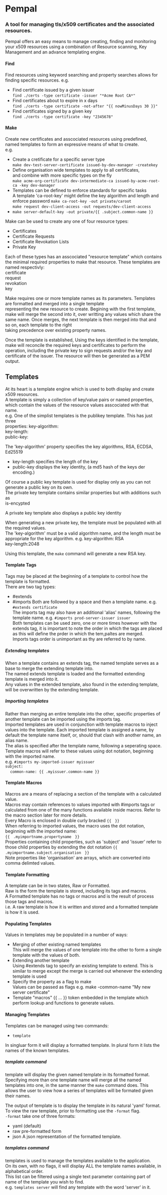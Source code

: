 # Pempal
### A tool for managing tls/x509 certificates and the associated resources.  
  
Pempal offers an easy means to manage creating, finding and monitoring your x509 resources
using a combination of Resource scanning, Key Management and an advance templating engine.  
  

#### Find
Find resources using keyword searching and property searches allows for
finding specific resources. 
e.g. 
- Find certificate issued by a given issuer  
  `find ./certs -type certificate -issuer "*Acme Root CA*"`
- Find certificates about to expire in x days  
  `find ./certs -type certificate -not-after "{{ nowMinusDays 30 }}"`
- Find certificates signed by a given key  
  `find ./certs -type certificate -key "2345678"`  
  
#### Make
Create new certificates and asscociated resources using predefined, named templates
to form an expressive means of what to create.  
e.g.
- Create a cretificate for a specific server type  
  `make dev-test-server-certificate issued-by-dev-manager -createkey`
- Define organisation wide templates to apply to all certificates,  
  and combine with more specific types on the fly  
  `make acme-org-certificate dev-intermediate-ca issued-by-acme-root-ca -key dev-manager`  
- Templates can be defined to enforce standards for specific tasks    
  A template 'ca-root-key' might define the key algorithm and length and enforce password
  `make ca-root-key -out private/caroot`  
  `make request dev-client-access -out requests/dev-client-access`  
- `make server-default-key -out private/{{ .subject.common-name }}`


Make can be used to create any one of four resource types:  
- Certificates
- Certificate Requests
- Certificate Revokation Lists
- Private Key  

Each of these types has an asscociated "resource template" which contains the minimal required properties to make that resource.
These templates are named respectivly:  
certificate  
request  
revokation  
key  

Make requires one or more template names as its parameters.  Templates are formatted and merged into a single template  
representing the new resource to create.  Begining with the first template, make will merge the second into it, over writting
any values which share the same name.  Once merges, the next template is then merged into that and so on, each template to the right  
taking precedence over existing property names.  
  
Once the template is established, Using the keys identified in the template, make will reconcile the required keys and certificates to perform the operation,
including the private key to sign requests and/or the key and certificate of the issuer.
The resource will then be generated as a PEM output.  


## Templates
At its heart is a template engine which is used to both display and create x509 resources.  
A template is simply a collection of key/value pairs or named properties, which contain
the values of the resource values asscociated with that name.  
e.g. One of the simplist templates is the publikey template.  This has just three  
properties:
key-algorithm:  
key-length:  
public-key:  

The 'key-algorithm' property specifies the key algorithms, RSA, ECDSA, Ed25519 
- key-length specifies the length of the key
- public-key displays the key identity, (a md5 hash of the keys der encoding.)

Of course a public key template is used for display only as you can not generate a public key on its own.  
The private key template contains similar properties but with additions such as  
is-encypted  

A private key template also displays a public key identity  
  
When generating a new private key, the template must be populated with all the required values.  
The 'key-algorithm' must be a valid algorithm name, and the length must be appropriate for the key algorithm.
e.g.
key-algorithm: RSA  
key-length:2048  
  
Using this template, the `make` command will generate a new RSA key.  
  
#### Template Tags
Tags may be placed at the beginning of a template to control how the template is formatted.  
There are two tag types:  
- #extends
- #imports
Both are followed by a space and then a template name.  e.g. `#extends certificate`  
The imports tag may also have an additional 'alias' names, following the template name.  e.g. `#imports prod-server-issuer issuer`  
Both templates can be used zero, one or more times however with the extends tag, it is important to note the order in which the tags
are placed as this will define the prder in which the tem,paltes are merged.  
Imports tags order is unimportant as thy are referred to by name.  

##### Extending templates
When a template contains an extends tag, the named template serves as a base to merge the extending template into.  
The named extends template is loaded and the formatted extending template is merged into it.  
Any values in the extended template, also found in the extending template, will be overwritten by the extending template.  

##### Importing templates
Rather than merging an entire template into the other, specific properties of another template can be imported using the imports tag.  
Imported templates are used in conjunction with template macros to inject values into the template.
Each imported template is assigned a name, by default the template name itself, or, should that clash with another name, an alias name.  
The alias is specified after the template name, following a seperating space.  
Template macros will refer to these values using dot notation, beginning with the imported name.  
e.g. `#imports my-imported-issuer myissuer`  
`subject:  `  
&nbsp;&nbsp;&nbsp;&nbsp;`common-name: {{ .myissuer.common-name }}`  

#### Template Macros
Macros are a means of replacing a section of the template with a calculated value.  
Macros may contain references to values imported with #imports tags or calculated from one
of the many functions available inside macros.  Refer to the macro section later for more details.  
Every Macro is enclosed in double curly bracked `{{` &nbsp; `}}`  
When referring to imported values, the macro uses the dot notation, beginning with the imported name:  
`{{` &nbsp; `.myimportname.propertyname` &nbsp; `}}`  
Properties containing child properties, such as 'subject' and 'issuer' refer to those child properties by
extending the dot notation  `{{` &nbsp; `.myimportname.subject.organisation` &nbsp; `}}`  
Note properties like 'organisation' are arrays, which are converted into comma delimted values.  

#### Template Formatting
A template can be in two states, Raw or Formatted.  
Raw is the form the template is stored, including its tags and macros.  
A Formatted template has no tags or macros and is the result of process
those tags and macros.  
i.e. A raw template is how it is written and stored and a formatted template is how it is used.  

#### Populating Templates
Values in templates may be populated in a number of ways:  
- Merging of other existing named templates  
This will merge the values of one template into the other to form a single template with the values of both.  
- Extending another template  
Using #extends tag to specify an existing template to extend.  This is similar to merge except the merge is carried out
whenever the extending template is used
- Specify the property as a flag to make  
Values can be passed as flags e.g. make -common-name "My new server certificate"  
- Template "macros" {{ ... }} token embedded in the template which perform lookup and functions to generate values.

  
#### Managing Templates
Templates can be managed using two commands:  
- `template`

In singluar form it will display a formatted template.  In plural form it
lists the names of the known templates.  

##### template command
template will display the given named template in its formatted format.  
Specifying more than one template name will merge all the named templates
into one, in the same manner the `make` command does.  This allows the user
to view how a series of templates will be formated given their names.  
  
The output of template is to display the template in its natural 'yaml' format.  
To view the raw template, prior to formatting use the `-format` flag.  
`-format` take one of three formats:  
- yaml (default)
- raw pre-formatted form
- json A json representation of the formatted template.

##### templates command
templates is used to manage the templates available to the application.  
On its own, with no flags, it will display ALL the template names available, in alphabetical order.  
This list can be filtered using a single text parameter containing part of
name of the template you wish to find.  
e.g. `templates server`  will find any template with the word 'server' in it.  
